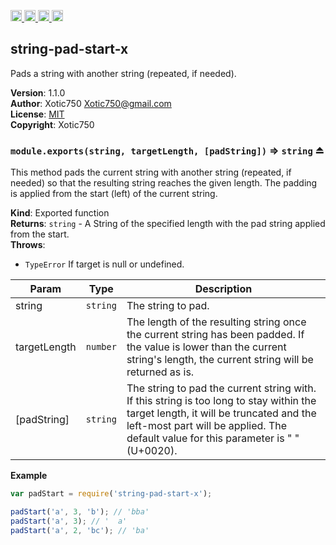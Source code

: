 <a href="https://travis-ci.org/Xotic750/string-pad-start-x"
   title="Travis status">
<img
   src="https://travis-ci.org/Xotic750/string-pad-start-x.svg?branch=master"
   alt="Travis status" height="18"/>
</a>
<a href="https://david-dm.org/Xotic750/string-pad-start-x"
   title="Dependency status">
<img src="https://david-dm.org/Xotic750/string-pad-start-x.svg"
   alt="Dependency status" height="18"/>
</a>
<a href="https://david-dm.org/Xotic750/string-pad-start-x#info=devDependencies"
   title="devDependency status">
<img src="https://david-dm.org/Xotic750/string-pad-start-x/dev-status.svg"
   alt="devDependency status" height="18"/>
</a>
<a href="https://badge.fury.io/js/string-pad-start-x" title="npm version">
<img src="https://badge.fury.io/js/string-pad-start-x.svg"
   alt="npm version" height="18"/>
</a>
<a name="module_string-pad-start-x"></a>

## string-pad-start-x
Pads a string with another string (repeated, if needed).

**Version**: 1.1.0  
**Author**: Xotic750 <Xotic750@gmail.com>  
**License**: [MIT](&lt;https://opensource.org/licenses/MIT&gt;)  
**Copyright**: Xotic750  
<a name="exp_module_string-pad-start-x--module.exports"></a>

### `module.exports(string, targetLength, [padString])` ⇒ <code>string</code> ⏏
This method pads the current string with another string (repeated, if needed)
so that the resulting string reaches the given length. The padding is applied
from the start (left) of the current string.

**Kind**: Exported function  
**Returns**: <code>string</code> - A String of the specified length with the pad string
 applied from the start.  
**Throws**:

- <code>TypeError</code> If target is null or undefined.


| Param | Type | Description |
| --- | --- | --- |
| string | <code>string</code> | The string to pad. |
| targetLength | <code>number</code> | The length of the resulting string once the  current string has been padded. If the value is lower than the current  string's length, the current string will be returned as is. |
| [padString] | <code>string</code> | The string to pad the current string with. If  this string is too long to stay within the target length, it will be  truncated and the left-most part will be applied. The default value for this  parameter is " " (U+0020). |

**Example**  
```js
var padStart = require('string-pad-start-x');

padStart('a', 3, 'b'); // 'bba'
padStart('a', 3); // '  a'
padStart('a', 2, 'bc'); // 'ba'
```
